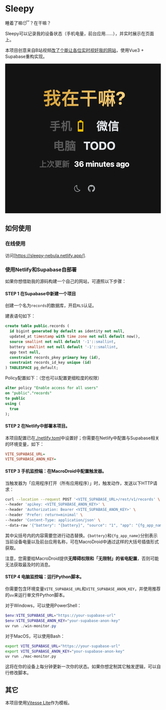 # Sleepy

睡着了嘛😴？在干嘛？

Sleepy可以记录我的设备状态（手机电量，前台应用……），并实时展示在页面上。

本项目创意来自B站视频[改了个能让各位实时视奸我的网站](https://b23.tv/aHAUFFo)，使用Vue3 + Supabase重构实现。

![Screenshot](./public/Screenshot.png)

## 如何使用

### 在线使用

访问[https://sleepy-nebula.netlify.app/].

### 使用Netlify和Supabase自部署

如果你想借助我的源码构建一个自己的网站，可遵照以下步骤：

#### **STEP 1** 在Supabase中新建一个项目

创建一个名为`records`的数据库，开启`RLS`认证。

建表语句如下：

```sql
create table public.records (
  id bigint generated by default as identity not null,
  updated_at timestamp with time zone not null default now(),
  source smallint not null default '-1'::smallint,
  battery smallint not null default '-1'::smallint,
  app text null,
  constraint records_pkey primary key (id),
  constraint records_id_key unique (id)
) TABLESPACE pg_default;
```

Policy配置如下：（您也可以配置更细粒度的权限）

```sql
alter policy "Enable access for all users"
on "public"."records"
to public
using (
  true
);
```

#### **STEP 2** 在Netlify中部署本项目。

本项目配置已在[./netlify.toml](./netlify.toml)中设置好；你需要在Netlify中配置与Supabase相关的环境变量，如下：

```ini
VITE_SUPABASE_URL=
VITE_SUPABASE_ANON_KEY=
```

#### **STEP 3** 手机监控端：在MacroDroid中配置触发器。

当触发器为「应用程序打开（所有应用程序）」时，触发动作，发送以下HTTP请求：

```bash
curl --location --request POST '<VITE_SUPABASE_URL>/rest/v1/records' \
--header 'apikey: <VITE_SUPABASE_ANON_KEY>' \
--header 'Authorization: Bearer <VITE_SUPABASE_ANON_KEY>' \
--header 'Prefer: return=minimal' \
--header 'Content-Type: application/json' \
--data-raw '{"battery": "{battery}", "source": "1", "app": "{fg_app_name}"}'
```

其中尖括号内的内容需要您进行动态替换。`{battery}`和`{fg_app_name}`分别表示当前设备电量以及前台应用名称，可在MacroDroid中通过这样的大括号插值形式获取。

注意，您需要给MacroDroid提供**无障碍权限和「无限制」的省电配置**，否则可能无法获取最及时的消息。

#### **STEP 4** 电脑监控端：运行Python脚本。

你需要包含环境变量`VITE_SUPABASE_URL`和`VITE_SUPABASE_ANON_KEY`，并使用推荐的`uv`来运行单文件Python脚本。

对于Windows，可以使用PowerShell：

```powershell
$env:VITE_SUPABASE_URL="https://your-supabase-url"
$env:VITE_SUPABASE_ANON_KEY="your-supabase-anon-key"
uv run ./win-monitor.py
```

对于MacOS，可以使用Bash：

```bash
export VITE_SUPABASE_URL="https://your-supabase-url"
export VITE_SUPABASE_ANON_KEY="your-supabase-anon-key"
uv run ./mac-monitor.py
```

这将在你的设备上每分钟更新一次你的状态。如果你想定制其它触发逻辑，可以自行修改脚本。

## 其它

本项目使用[Vitesse Lite](https://github.com/antfu/vitesse-lite)作为模板。
